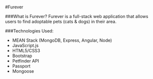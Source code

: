 #Furever

###What is Furever?
Furever is a full-stack web application that allows users to find adoptable pets (cats & dogs) in their area.

###Technologies Used:
* MEAN Stack (MongoDB, Express, Angular, Node)
* JavaScript.js
* HTML5/CSS3
* Bootstrap
* Petfinder API
* Passport
* Mongoose

